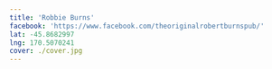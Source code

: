 ```yaml
---
title: 'Robbie Burns'
facebook: 'https://www.facebook.com/theoriginalrobertburnspub/'
lat: -45.8682997
lng: 170.5070241
cover: ./cover.jpg
---
```

